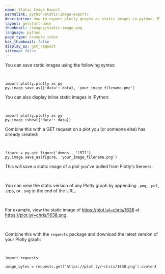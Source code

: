 ```yaml
---
name: Static Image Export
permalink: python/static-image-export/
description: How to export plotly graphs as static images in python. Plotly supports png, svg, jpg, and pdf image export.
layout: getstart-base
thumbnail: /images/static-image.png
language: python
page_type: example_index
has_thumbnail: false
display_as: get_request
sitemap: false
---
```

<div class="content-box">
<p>You can save static images using the following syntax:</p><br>

<pre><code>import plotly.plotly as py
py.image.save_as({'data': data}, 'your_image_filename.png')
</code></pre>
<p>You can also display inline static images in IPython:</p><br>


<pre><code>import plotly.plotly as py
py.image.ishow({'data': data})
</code></pre>


<p>Combine this with a GET request on a plot you (or someone else) has already created:</p><br>


<pre><code>figure = py.get_figure('demos', '1571')
py.image.save_as(figure, 'your_image_filename.png')
</code></pre>


<p>This will save a static image of a plot you've pulled from Plotly's Servers.</p><br>

<p>You can view the static version of any Plotly graph by appending <code class="no-padding">.png</code>,
<code class="no-padding">.pdf</code>, <codeclass="no-padding">.eps</code>, or <code class="no-padding">.svg</code> to the end of the URL.</p><br>
<p>For example, view the static image of <a href="https://plot.ly/~chris/1638">https://plot.ly/~chris/1638</a> at <a href="https://plot.ly/~chris/1638.png">https://plot.ly/~chris/1638.png</a>.</p><br>

<p>Combine this with the <code>requests</code> package and download the latest version of your Plotly graph:</p><br>


<pre><code>import requests

image_bytes = requests.get('https://plot.ly/~chris/1638.png').content
</code></pre>
<br>

</div><br>
